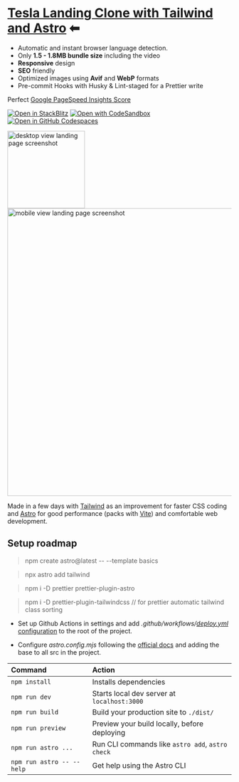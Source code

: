 # [Tesla Landing Clone with Tailwind and Astro](https://ferranjs.github.io/tasle/) ⬅

- Automatic and instant browser language detection.
- Only **1.5 - 1.8MB bundle size** including the video
- **Responsive** design
- **SEO** friendly
- Optimized images using **Avif** and **WebP** formats
- Pre-commit Hooks with Husky & Lint-staged for a Prettier write

Perfect [Google PageSpeed Insights Score](https://pagespeed.web.dev/analysis/https-ferranjs-github-io-tasle-en/7wf6un5crn?form_factor=mobile)

[![Open in StackBlitz](https://developer.stackblitz.com/img/open_in_stackblitz.svg)](https://stackblitz.com/github/ferranJS/tasle)
[![Open with CodeSandbox](https://assets.codesandbox.io/github/button-edit-lime.svg)](https://codesandbox.io/p/sandbox/github/ferranJS/tasle)
[![Open in GitHub Codespaces](https://github.com/codespaces/badge.svg)](https://codespaces.new/ferranJS/tasle?devcontainer_path=.devcontainer/basics/devcontainer.json)

<p float="left">
  <a href="https://ferranjs.github.io/tasle">
    <img src="https://github.com/ferranJS/tasle/blob/main/public/landing-screenshot-2.gif" width="174px" alt="desktop view landing page screenshot">
  </a>
  <a href="https://ferranjs.github.io/tasle">
    <img src="https://github.com/ferranJS/tasle/blob/main/public/landing-screenshot.gif" width="647px" alt="mobile view landing page screenshot">
  </a>
</p>

Made in a few days with [Tailwind](https://tailwindcss.com/) as an improvement for faster CSS coding and [Astro](https://astro.build/) for good performance (packs with [Vite](https://vitejs.dev/)) and comfortable web development.

## Setup roadmap

> npm create astro@latest -- --template basics

> npx astro add tailwind

> npm i -D prettier prettier-plugin-astro

> npm i -D prettier-plugin-tailwindcss // for prettier automatic tailwind class sorting

- Set up Github Actions in settings and add _.github/workflows/_[_deploy.yml_ configuration](https://github.com/ferranJS/tasle/blob/main/.github/workflows/deploy.yml) to the root of the project.

- Configure _astro.config.mjs_ following the [official docs](https://docs.astro.build/en/guides/deploy/github/) and adding the base to all src in the project.


| Command                   | Action                                           |
| :------------------------ | :----------------------------------------------- |
| `npm install`             | Installs dependencies                            |
| `npm run dev`             | Starts local dev server at `localhost:3000`      |
| `npm run build`           | Build your production site to `./dist/`          |
| `npm run preview`         | Preview your build locally, before deploying     |
| `npm run astro ...`       | Run CLI commands like `astro add`, `astro check` |
| `npm run astro -- --help` | Get help using the Astro CLI                     |
